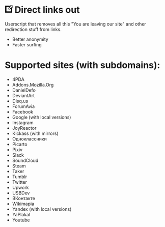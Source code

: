 # ![logo](https://raw.githubusercontent.com/XX-J/Direct-links-out/master/icon.png) Direct links out
Userscript that removes all this "You are leaving our site" and other redirection stuff from links.

- Better anonymity
- Faster surfing

# Supported sites (with subdomains):
- 4PDA
- Addons.Mozilla.Org
- DanielDefo
- DeviantArt
- Disq.us
- ForumAvia
- Facebook
- Google (with local versions)
- Instagram
- JoyReactor
- Kickass (with mirrors)
- Одноклассники
- Picarto
- Pixiv
- Slack
- SoundCloud
- Steam
- Taker
- Tumblr
- Twitter
- Upwork
- USBDev
- ВКонтакте
- Wikimapia
- Yandex (with local versions)
- YaPlakal
- Youtube

